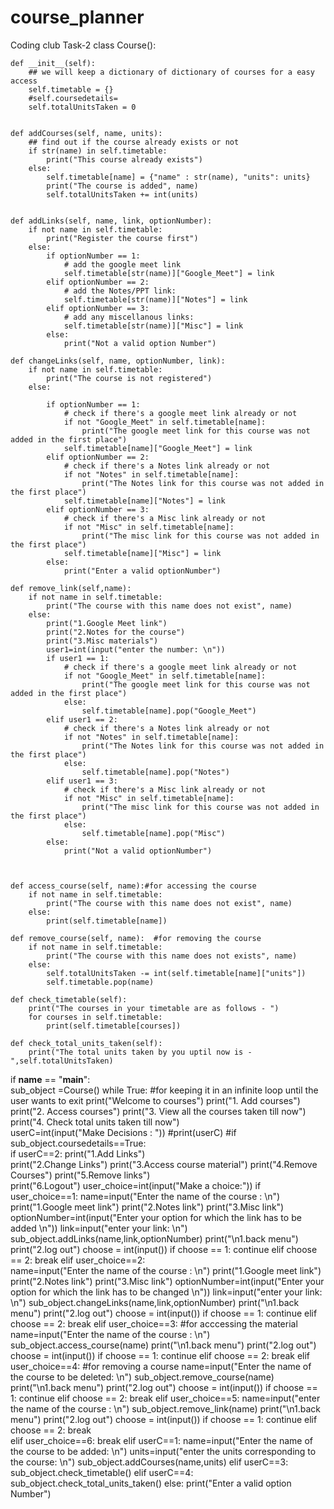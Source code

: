 # course_planner
Coding club Task-2 
class Course():
    
    def __init__(self):
        ## we will keep a dictionary of dictionary of courses for a easy access
        self.timetable = {}
        #self.coursedetails=
        self.totalUnitsTaken = 0

    
    def addCourses(self, name, units):
        ## find out if the course already exists or not
        if str(name) in self.timetable:
            print("This course already exists")
        else:
            self.timetable[name] = {"name" : str(name), "units": units}
            print("The course is added", name)
            self.totalUnitsTaken += int(units)
            

    def addLinks(self, name, link, optionNumber):
        if not name in self.timetable:
            print("Register the course first")
        else:
            if optionNumber == 1:
                # add the google meet link
                self.timetable[str(name)]["Google_Meet"] = link
            elif optionNumber == 2:
                # add the Notes/PPT link:
                self.timetable[str(name)]["Notes"] = link
            elif optionNumber == 3:
                # add any miscellanous links:
                self.timetable[str(name)]["Misc"] = link
            else:
                print("Not a valid option Number")
    
    def changeLinks(self, name, optionNumber, link):
        if not name in self.timetable:
            print("The course is not registered")
        else:

            if optionNumber == 1:
                # check if there's a google meet link already or not
                if not "Google_Meet" in self.timetable[name]:
                    print("The google meet link for this course was not added in the first place")
                self.timetable[name]["Google_Meet"] = link
            elif optionNumber == 2:
                # check if there's a Notes link already or not
                if not "Notes" in self.timetable[name]:
                    print("The Notes link for this course was not added in the first place")
                self.timetable[name]["Notes"] = link
            elif optionNumber == 3:
                # check if there's a Misc link already or not
                if not "Misc" in self.timetable[name]:
                    print("The misc link for this course was not added in the first place")
                self.timetable[name]["Misc"] = link
            else:
                print("Enter a valid optionNumber")

    def remove_link(self,name):
        if not name in self.timetable:
            print("The course with this name does not exist", name)
        else:
            print("1.Google Meet link")
            print("2.Notes for the course")
            print("3.Misc materials")
            user1=int(input("enter the number: \n"))
            if user1 == 1:
                # check if there's a google meet link already or not
                if not "Google_Meet" in self.timetable[name]:
                    print("The google meet link for this course was not added in the first place")
                else:
                    self.timetable[name].pop("Google_Meet")
            elif user1 == 2:
                # check if there's a Notes link already or not
                if not "Notes" in self.timetable[name]:
                    print("The Notes link for this course was not added in the first place")
                else:
                    self.timetable[name].pop("Notes")
            elif user1 == 3:
                # check if there's a Misc link already or not
                if not "Misc" in self.timetable[name]:
                    print("The misc link for this course was not added in the first place")
                else:
                    self.timetable[name].pop("Misc")
            else:
                print("Not a valid optionNumber")

                

    def access_course(self, name):#for accessing the course
        if not name in self.timetable:
            print("The course with this name does not exist", name)
        else:
            print(self.timetable[name])
    
    def remove_course(self, name):  #for removing the course
        if not name in self.timetable:
            print("The course with this name does not exists", name)
        else:
            self.totalUnitsTaken -= int(self.timetable[name]["units"])
            self.timetable.pop(name)

    def check_timetable(self):
        print("The courses in your timetable are as follows - ")
        for courses in self.timetable:
            print(self.timetable[courses])
    
    def check_total_units_taken(self):   
        print("The total units taken by you uptil now is - ",self.totalUnitsTaken)

if __name__ == "__main__":    
    sub_object =Course()
    while True:    #for keeping it in an infinite loop until the user wants to exit
       print("Welcome to courses")
       print("1. Add courses")
       print("2. Access courses")
       print("3. View all the courses taken till now")
       print("4. Check total units taken till now")     
       userC=int(input("Make Decisions : "))
       #print(userC)
        #if sub_object.coursedetails==True:           
       if userC==2:
            print("1.Add Links")                  
            print("2.Change Links")
            print("3.Access course material") 
            print("4.Remove Courses")
            print("5.Remove links")  
            print("6.Logout")
            user_choice=int(input("Make a choice:"))
            if user_choice==1:
                name=input("Enter the name of the course : \n")
                print("1.Google meet link")
                print("2.Notes link")
                print("3.Misc link")
                optionNumber=int(input("Enter your option for which the link has to be added \n"))
                link=input("enter your link: \n")
                sub_object.addLinks(name,link,optionNumber)
                print("\n1.back menu")
                print("2.log out")
                choose = int(input())
                if choose == 1:
                    continue
                elif choose == 2:
                    break
            elif user_choice==2:   
                name=input("Enter the name of the course : \n")
                print("1.Google meet link")
                print("2.Notes link")
                print("3.Misc link")
                optionNumber=int(input("Enter your option for which the link has to be changed \n"))
                link=input("enter your link: \n")
                sub_object.changeLinks(name,link,optionNumber)
                print("\n1.back menu")
                print("2.log out")
                choose = int(input())
                if choose == 1:
                    continue
                elif choose == 2:
                    break
            elif user_choice==3:  #for acccessing the material
                name=input("Enter the name of the course : \n")
                sub_object.access_course(name)
                print("\n1.back menu")
                print("2.log out")
                choose = int(input())
                if choose == 1:
                    continue
                elif choose == 2:
                    break
            elif user_choice==4: #for removing a course
                name=input("Enter the name of the course to be deleted: \n") 
                sub_object.remove_course(name)
                print("\n1.back menu")
                print("2.log out")
                choose = int(input())
                if choose == 1:
                    continue
                elif choose == 2:
                    break
            elif user_choice==5:
                name=input("enter the name of the course : \n")
                sub_object.remove_link(name) 
                print("\n1.back menu")
                print("2.log out")
                choose = int(input())
                if choose == 1:
                    continue
                elif choose == 2:
                    break   
            elif user_choice==6:
                break
       elif userC==1:
            name=input("Enter the name of the course to be added: \n")
            units=input("enter the units corresponding to the course: \n")
            sub_object.addCourses(name,units)
       elif userC==3:
            sub_object.check_timetable()
       elif userC==4:
            sub_object.check_total_units_taken()
       else:
            print("Enter a valid option Number")
